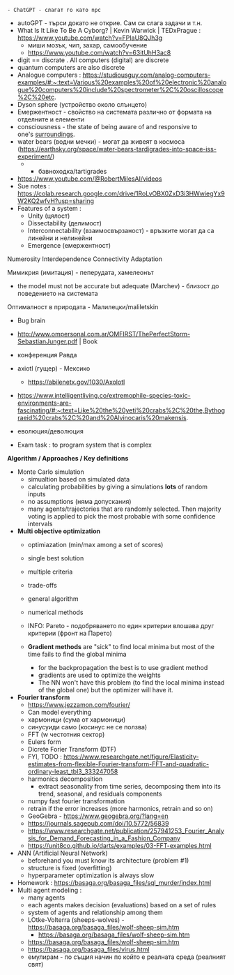 	- ChatGPT - слагат го като npc 
- autoGPT - търси докато не открие. Сам си слага задачи и т.н.
- What Is It Like To Be A Cyborg? | Kevin Warwick | TEDxPrague : https://www.youtube.com/watch?v=FPIaU8QJh3g
	- миши мозък, чип, захар, самообучение
	- https://www.youtube.com/watch?v=63itUhH3ac8
- digit == discrate . All computers (digital) are discrete
- quantum computers are also discrete
- Analogue computers : https://studiousguy.com/analog-computers-examples/#:~:text=Various%20examples%20of%20electronic%20analogue%20computers%20include%20spectrometer%2C%20oscilloscope%2C%20etc.
- Dyson sphere (устройство около слънцето)
- Емержентност - свойство на системата различно от формата на отделните и елементи
- consciousness - the state of being aware of and responsive to one's [surroundings](https://www.google.com/search?rlz=1C1OKWM_enBG990BG990&sxsrf=APwXEdfdptyMsWHR0GZUnZSvxfx5W5wl8w:1682238555496&q=surroundings&si=AMnBZoFOMBUphduq9VwZxsuReC7YvVrubN314gnD3UuNeclNbkMykYA_At23Y-HcaviZpOE0bcFztu-DU2_Sg3tK3-3fw-cIrntb237vI1V86wwV8QgwnEA%3D&expnd=1).
- water bears (водни мечки) - могат да живеят в космоса (https://earthsky.org/space/water-bears-tardigrades-into-space-iss-experiment/)
	- - бавноходка/tartigrades
- https://www.youtube.com/@RobertMilesAI/videos
- Sue notes : https://colab.research.google.com/drive/1RoLvOBX0ZxD3i3HWwiegYx9W2KQ2wfvH?usp=sharing
- Features of a system :
	- Unity (цялост)
	- Dissectability (делимост)
	- Interconnectability (взаимосвързаност) - връзките могат да са линейни и нелинейни
	- Emergence (емержентност)

Numerosity
Interdependence 
Connectivity 
Adaptation

Мимикрия (имитация) - пеперудата, хамелеонът
- the model must not be accurate but adequate (Marchev) - близост до поведението на системата

Оптималност в природата - Малилецки/maliletskin 
- Bug brain
- http://www.ompersonal.com.ar/OMFIRST/ThePerfectStorm-SebastianJunger.pdf | Book
- конференция Равда
- axiotl (гущер) - Мексико
	- https://abilenetx.gov/1030/Axolotl
- https://www.intelligentliving.co/extremophile-species-toxic-environments-are-fascinating/#:~:text=Like%20the%20yeti%20crabs%2C%20the,Bythograeid%20crabs%2C%20and%20Alvinocaris%20makensis.

- еволюция/деволюция
- Exam task : to program system that is complex


**Algorithm / Approaches / Key definitions**
- Monte Carlo simulation
	- simualtion based on simulated data
	- calculating probabilities by giving a simulations **lots** of random inputs
	- no assumptions (няма допускания)
	- many agents/trajectories that are randomly selected. Then majority voting is applied to pick the most probable with some confidence intervals
- **Multi objective optimization**
	- optimiazation (min/max among a set of scores)
	- single best solution
	- multiple criteria
	- trade-offs
	- general algorithm
	- numerical methods
	
	- INFO: Pareto - подобряването по един критерии влошава друг критерии (фронт на Парето)
	- **Gradient methods** are "sick" to find local minima but most of the time fails to find the global minima
		- for the backpropagation the best is to use gradient method
		- gradients are used to optimize the weights
		- The NN won't have this problem (to find the local minima instead of the global one) but the optimizer will have it.
- **Fourier transform**
	- https://www.jezzamon.com/fourier/
	- Can model everything
	- хармоници (сума от хармоници)
	- синусуиди само (косинус не се ползва)
	- FFT (w честотния сектор)
	- Eulers form
	- Dicrete Forier Transform (DTF)
	- FYI, TODO : https://www.researchgate.net/figure/Elasticity-estimates-from-flexible-Fourier-transform-FFT-and-quadratic-ordinary-least_tbl3_333247058
	- harmonics decomposition
		- extract seasonality from time series, decomposing them into its trend, seasonal, and residuals components
	- numpy fast fourier transformation
	- retrain if the error increases (more harmonics, retrain and so on)
	- GeoGebra - https://www.geogebra.org/?lang=en
	- https://journals.sagepub.com/doi/10.5772/56839
	- https://www.researchgate.net/publication/257941253_Fourier_Analysis_for_Demand_Forecasting_in_a_Fashion_Company
	- https://unit8co.github.io/darts/examples/03-FFT-examples.html
- ANN (Artificial Neural Network)
	- beforehand you must know its architecture (problem #1)
	- structure is fixed (overfitting)
	- hyperparameter optimization is always slow
- Homework : https://basaga.org/basaga_files/sql_murder/index.html
- Multi agent modeling :
	- many agents
	- each agents makes decision (evaluations) based on a set of rules
	- system of agents and relationship among them
	- LOtke-Volterra (sheeps-wolves) - https://basaga.org/basaga_files/wolf-sheep-sim.htm
		- https://basaga.org/basaga_files/wolf-sheep-sim.htm
	- https://basaga.org/basaga_files/wolf-sheep-sim.htm
	- https://basaga.org/basaga_files/virus.html
	- емулирам - по същия начин по който е реалната среда (реалният свят)